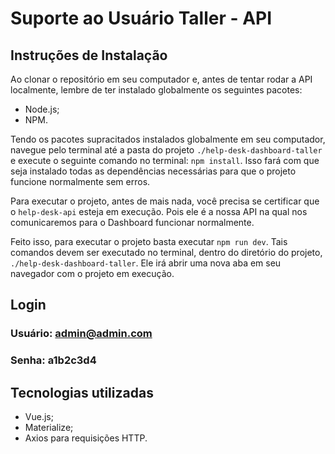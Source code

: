 # Suporte ao Usuário Taller - API

## Instruções de Instalação

Ao clonar o repositório em seu computador e, antes de tentar rodar a API localmente, lembre de ter instalado globalmente os seguintes pacotes:

* Node.js;
* NPM.

Tendo os pacotes supracitados instalados globalmente em seu computador, navegue pelo terminal até a pasta do projeto `./help-desk-dashboard-taller` e execute o seguinte comando no terminal: `npm install`. Isso fará com que seja instalado todas as dependências necessárias para que o projeto funcione normalmente sem erros.

Para executar o projeto, antes de mais nada, você precisa se certificar que o `help-desk-api` esteja em execução. Pois ele é a nossa API na qual nos comunicaremos para o Dashboard funcionar normalmente.

Feito isso, para executar o projeto basta executar `npm run dev`. Tais comandos devem ser executado no terminal, dentro do diretório do projeto, `./help-desk-dashboard-taller`. Ele irá abrir uma nova aba em seu navegador com o projeto em execução.


## Login

### Usuário: admin@admin.com
### Senha: a1b2c3d4

## Tecnologias utilizadas

* Vue.js;
* Materialize;
* Axios para requisições HTTP.
